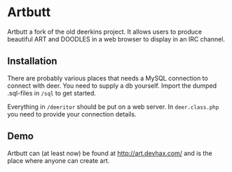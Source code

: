 # Artbutt
Artbutt a fork of the old deerkins project.  It allows users to produce beautiful ART and DOODLES in a web browser to display in an IRC channel.

## Installation
There are probably various places that needs a MySQL connection to connect with deer. You need to supply a db yourself. Import the dumped .sql-files in ``/sql`` to get started.

Everything in ``/deeritor`` should be put on a web server. In ``deer.class.php`` you need to provide your connection details.

## Demo
Artbutt can (at least now) be found at http://art.devhax.com/ and is the place where anyone can create art.